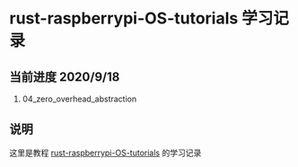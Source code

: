 # rust-raspberrypi-OS-tutorials 学习记录

## 当前进度 2020/9/18

1. 04_zero_overhead_abstraction

## 说明

这里是教程 [rust-raspberrypi-OS-tutorials](https://github.com/rust-embedded/rust-raspberrypi-OS-tutorials) 的学习记录